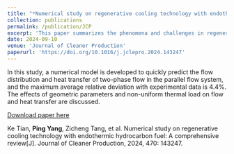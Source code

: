 ```yaml
---
title: "*Numerical study on regenerative cooling technology with endothermic hydrocarbon fuel: A comprehensive review*"
collection: publications
permalink: /publication/JCP
excerpt: 'This paper summarizes the phenomena and challenges in regenerative cooling, including transcritical thermophysical properties, fuel pyrolysis, and surface coking. The corresponding numerical methods are classified according to their characteristics, including the fuel surrogate, pyrolysis, surface coking, and turbulence models. The scope of application and the advantages and disadvantages of the models are discussed.' 
date: 2024-09-10
venue: 'Journal of Cleaner Production' 
paperurl: 'https://doi.org/10.1016/j.jclepro.2024.143247'
---
```

In this study, a numerical model is developed to quickly predict the flow distribution and heat transfer of two-phase flow in the parallel flow system, and the maximum average relative deviation with experimental data is 4.4%. The effects of geometric parameters and non-uniform thermal load on flow and heat transfer are discussed.

[Download paper here](https://doi.org/10.1016/j.jclepro.2024.143247)

Ke Tian, **Ping Yang**, Zicheng Tang, et al. Numerical study on regenerative cooling technology with endothermic hydrocarbon fuel: A comprehensive review[J]. Journal of Cleaner Production, 2024, 470: 143247. 
